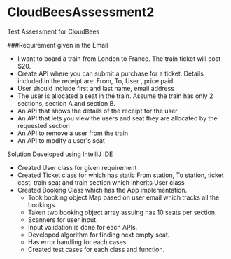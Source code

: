 # CloudBeesAssessment2
Test Assessment for CloudBees

###Requirement given in the Email
- I want to board a train from London to France. The train ticket will cost $20.
- Create API where you can submit a purchase for a ticket. Details included in the receipt are: From, To, User , price paid.
- User should include first and last name, email address
- The user is allocated a seat in the train. Assume the train has only 2 sections, section A and section B.
- An API that shows the details of the receipt for the user
- An API that lets you view the users and seat they are allocated by the requested section
- An API to remove a user from the train
- An API to modify a user's seat

Solution Developed using IntelliJ IDE

- Created User class for given requirement
- Created Ticket class for which has static From station, To station, ticket cost, train seat and train section which inherits User class
- Created Booking Class which has the App implementation. 
	- Took booking object Map based on user email which tracks all the bookings.
	- Taken two booking object array assuing has 10 seats per section.
	- Scanners for user input.
	- Input validation is done for each APIs.
	- Developed algorithm for finding next empty seat.
	- Has error handling for each cases.
	- Created test cases for each class and function.
